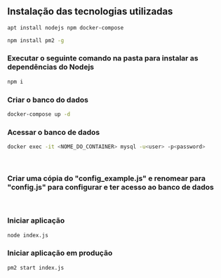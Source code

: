 ## Instalação das tecnologias utilizadas
```sh
apt install nodejs npm docker-compose
```

```sh
npm install pm2 -g
```

### Executar o seguinte comando na pasta para instalar as dependências do Nodejs 
```sh
npm i
```

### Criar o banco do dados
```sh
docker-compose up -d
```

### Acessar o banco de dados
```sh
docker exec -it <NOME_DO_CONTAINER> mysql -u<user> -p<password>
```

<br>

### Criar uma cópia do "config_example.js" e renomear para "config.js" para configurar e ter acesso ao banco de dados 

<br>

### Iniciar aplicação
```sh
node index.js
```

### Iniciar aplicação em produção
```sh
pm2 start index.js
```
